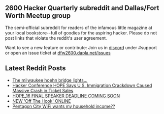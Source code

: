 ## 2600 Hacker Quarterly subreddit and Dallas/Fort Worth Meetup group
The semi-official subreddit for readers of the infamous little magazine at your local bookstore--full of goodies for the aspiring hacker. Please do not post links that violate the reddit's user agreement.

Want to see a new feature or contribute: 
Join us in [discord](https://dfw2600.dapla.net/chat) under #support or open an issue ticket at [dfw2600.dapla.net/issues](https://dfw2600.dapla.net/issues)

## Latest Reddit Posts
<!-- BLOG-POST-LIST:START -->
- [The milwaukee hoehn bridge lights...](https://www.reddit.com/r/2600/comments/1kudyhf/the_milwaukee_hoehn_bridge_lights/)
- [Hacker Conference HOPE Says U.S. Immigration Crackdown Caused Massive Crash in Ticket Sales](https://www.reddit.com/r/2600/comments/1kszlxa/hacker_conference_hope_says_us_immigration/)
- [HOPE_16 FINAL SPEAKER DEADLINE COMING SOON](https://2600.com/content/hope16-final-speaker-deadline-coming-soon)
- [NEW 'Off The Hook' ONLINE](https://2600.com/hook/21-05-2025)
- [Pentagon City WiFi wants my household income??](https://www.reddit.com/r/2600/comments/1krub5m/pentagon_city_wifi_wants_my_household_income/)
<!-- BLOG-POST-LIST:END -->
